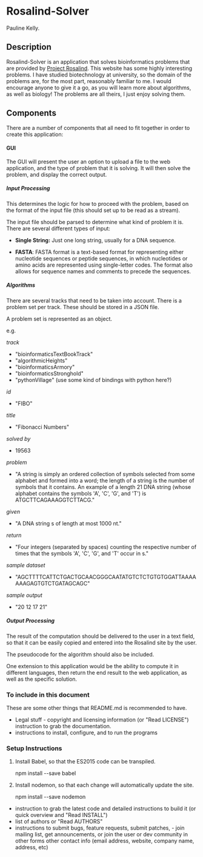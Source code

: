 # Rosalind-Solver

Pauline Kelly.

## Description

Rosalind-Solver is an application that solves bioinformatics problems that
are provided by [Project Rosalind](http://rosalind.info/problems/list-view/). This website has some highly interesting problems. I have studied biotechnology at university, so the domain of the problems are, for the most part, reasonably familiar to me. I would encourage anyone to give it a go, as you will learn more about algorithms, as well as biology! The problems are all theirs, I just enjoy solving them.

## Components

There are a number of components that all need to fit together in order to create this application:

#### GUI

The GUI will present the user an option to upload a file to the web application, and the type of problem that it is solving. It will then solve the problem, and display the correct output.

##### Input Processing

This determines the logic for how to proceed with the problem, based on the format of the input file (this should set up to be read as a stream).

The input file should be parsed to determine what kind of problem it is. There are several different types of input:

- **Single String:** Just one long string, usually for a DNA sequence.

- **FASTA**: FASTA format is a text-based format for representing either nucleotide sequences or peptide sequences, in which nucleotides or amino acids are represented using single-letter codes. The format also allows for sequence names and comments to precede the sequences.

##### Algorithms

There are several tracks that need to be taken into account.
There is a problem set per track. These should be stored in a JSON file.

A problem set is represented as an object.

e.g.

*track*
- "bioinformaticsTextBookTrack"
- "algorithmicHeights"
- "bioinformaticsArmory"
- "bioinformaticsStronghold"
- "pythonVillage" (use some kind of bindings with python here?)

*id*
- "FIBO"

*title*
- "Fibonacci Numbers"

*solved by*
- 19563

*problem*
- "A string is simply an ordered collection of symbols selected from some alphabet and formed into a word; the length of a string is the number of symbols that it contains. An example of a length 21 DNA string (whose alphabet contains the symbols 'A', 'C', 'G', and 'T') is ATGCTTCAGAAAGGTCTTACG."

*given*
- "A DNA string s of length at most 1000 nt."

*return*
- "Four integers (separated by spaces) counting the respective number of times that the symbols 'A', 'C', 'G', and 'T' occur in s."

*sample dataset*
- "AGCTTTTCATTCTGACTGCAACGGGCAATATGTCTCTGTGTGGATTAAAAAAAGAGTGTCTGATAGCAGC"

*sample output*
- "20 12 17 21"

##### Output Processing

The result of the computation should be delivered to the user in a text field, so that it can be easily copied and entered into the Rosalind site by the user.

The pseudocode for the algorithm should also be included.

One extension to this application would be the ability to compute it in different languages, then return the end result to the web application, as well as the specific solution.

### To include in this document

These are some other things that README.md is recommended to have.

- Legal stuff - copyright and licensing information (or "Read LICENSE")
instruction to grab the documentation.
- instructions to install, configure, and to run the programs

### Setup Instructions

1. Install Babel, so that the ES2015 code can be transpiled.

    npm install --save babel

1. Install nodemon, so that each change will automatically update the site.

    npm install --save nodemon

- instruction to grab the latest code and detailed instructions to build it (or quick overview and "Read INSTALL")
- list of authors or "Read AUTHORS"
- instructions to submit bugs, feature requests, submit patches, - join mailing list, get announcements, or join the user or dev community in other forms
other contact info (email address, website, company name, address, etc)
